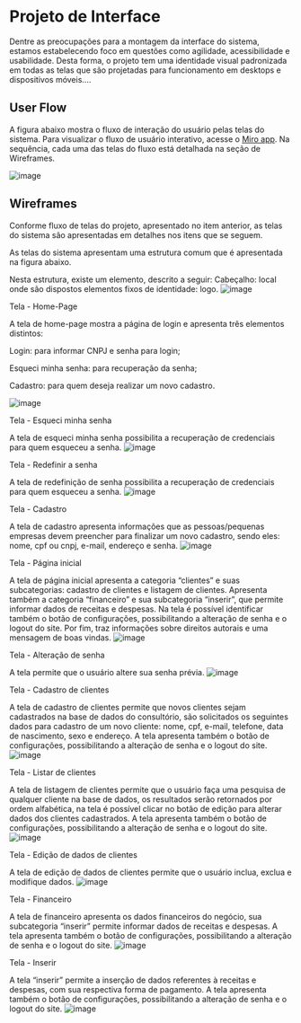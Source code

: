
# Projeto de Interface

Dentre as preocupações para a montagem da interface do sistema, estamos estabelecendo foco em questões como agilidade, acessibilidade e usabilidade. Desta forma, o projeto tem uma identidade visual padronizada em todas as telas que são projetadas para funcionamento em desktops e dispositivos móveis....


## User Flow
A figura abaixo mostra o fluxo de interação do usuário pelas telas do sistema. Para visualizar o fluxo de usuário interativo, acesse o [Miro app]( https://miro.com/app/board/uXjVPRL2bog=/?share_link_id=486010879380). Na sequência, cada uma das telas do fluxo está detalhada na seção de Wireframes.

![image](https://user-images.githubusercontent.com/112219216/194439906-3e5c3cc7-eb34-481c-b9ae-5114dfcb293e.png)

## Wireframes
Conforme fluxo de telas do projeto, apresentado no item anterior, as telas do sistema são apresentadas em detalhes nos itens que se seguem. 

As telas do sistema apresentam uma estrutura comum que é apresentada na figura abaixo.

Nesta estrutura, existe um elemento, descrito a seguir:
Cabeçalho: local onde são dispostos elementos fixos de identidade: logo.
![image](https://user-images.githubusercontent.com/112219216/194441170-44f2c49d-e759-42d9-80fa-b5854c1023d3.png)

Tela - Home-Page

A tela de home-page mostra a página de login e apresenta três elementos distintos:

Login: para informar CNPJ e senha para login;

Esqueci minha senha: para recuperação da senha;

Cadastro: para quem deseja realizar um novo cadastro.

![image](https://user-images.githubusercontent.com/112219216/194440949-31710de6-0361-406c-8d40-2b5261e388bd.png)

Tela - Esqueci minha senha

A tela de esqueci minha senha possibilita a recuperação de credenciais para quem esqueceu a senha.
![image](https://user-images.githubusercontent.com/112219216/194443017-a6d1c5e1-9cf9-4464-ba69-553ac3b27151.png)

Tela - Redefinir a senha

A tela de redefinição de senha possibilita a recuperação de credenciais para quem esqueceu a senha.
![image](https://user-images.githubusercontent.com/112219216/194443087-126b3057-ab2c-4d93-abc5-faf872428f44.png)

Tela - Cadastro

A tela de cadastro apresenta informações que as pessoas/pequenas empresas devem preencher para finalizar um novo cadastro, sendo eles: nome, cpf ou cnpj, e-mail, endereço e senha.
![image](https://user-images.githubusercontent.com/112219216/194443158-88c89177-874a-437d-aef5-a5b2ee3a51ca.png)

Tela - Página inicial

A tela de página inicial apresenta a categoria “clientes” e suas subcategorias: cadastro de clientes e listagem de clientes. Apresenta também a categoria “financeiro” e sua subcategoria “inserir”, que permite informar dados de receitas e despesas. Na tela é possível identificar também o botão de configurações, possibilitando a alteração de senha e o logout do site. Por fim, traz  informações sobre direitos autorais e uma mensagem de boas vindas.
![image](https://user-images.githubusercontent.com/112219216/194443224-cd2b2e22-f157-44f7-bc56-249207fe5ee0.png)

Tela - Alteração de senha

A tela permite que o usuário altere sua senha prévia.
![image](https://user-images.githubusercontent.com/112219216/194443291-2f42c3da-bea1-40da-9f27-a87316cb914f.png)

Tela - Cadastro de clientes

A tela de cadastro de clientes permite que novos clientes sejam cadastrados na base de dados do consultório, são solicitados os seguintes dados para cadastro de um novo cliente: nome, cpf, e-mail, telefone, data de nascimento, sexo e endereço. A tela apresenta também o botão de configurações, possibilitando a alteração de senha e o logout do site.
![image](https://user-images.githubusercontent.com/112219216/194443351-2e98db45-bb3f-418a-940d-a0955c8c245e.png)

Tela - Listar de clientes

A tela de listagem de clientes permite que o usuário faça uma pesquisa de qualquer cliente na base de dados, os resultados serão retornados por ordem alfabética, na tela é possível clicar no botão de edição para alterar dados dos clientes cadastrados.  A tela apresenta também o botão de configurações, possibilitando a alteração de senha e o logout do site.
![image](https://user-images.githubusercontent.com/112219216/194443490-99f0a6b7-3ff3-4b75-bd15-777d7756c930.png)

Tela - Edição de dados de clientes

A tela de edição de dados de clientes  permite que o usuário inclua, exclua e modifique dados.
![image](https://user-images.githubusercontent.com/112219216/194443580-8fb62346-0784-41bf-8133-bce1865da11f.png)

Tela - Financeiro

A tela de financeiro apresenta os dados financeiros do negócio, sua subcategoria “inserir” permite informar dados de receitas e despesas. A tela apresenta também o botão de configurações, possibilitando a alteração de senha e o logout do site.
![image](https://user-images.githubusercontent.com/112219216/194443645-6facbb1f-d821-4c39-bf94-e72c62e88f09.png)

Tela - Inserir

A tela “inserir” permite a inserção de dados referentes à receitas e despesas, com sua respectiva forma de pagamento. A tela apresenta também o botão de configurações, possibilitando a alteração de senha e o logout do site.
![image](https://user-images.githubusercontent.com/112219216/194443742-af688828-f2a0-4fa5-a7df-cce2da8e0b1a.png)













